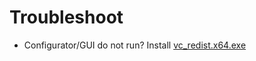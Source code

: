 # Troubleshoot

- Configurator/GUI do not run? Install [vc_redist.x64.exe](https://www.microsoft.com/en-US/download/details.aspx?id=48145)